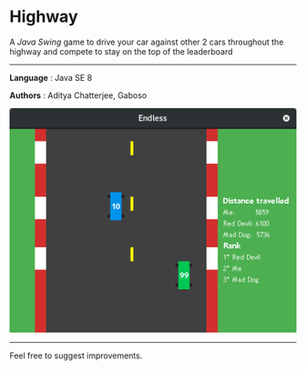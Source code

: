 # Highway

A _Java Swing_ game to drive your car against other 2 cars throughout the highway and compete to stay on the top of the leaderboard

-----

__Language__ : Java SE 8

__Authors__ : Aditya Chatterjee, Gaboso

![alt text](Preview/track1.png "I am leading the leaderboard but competitors are a tough match")

-----

Feel free to suggest improvements.
